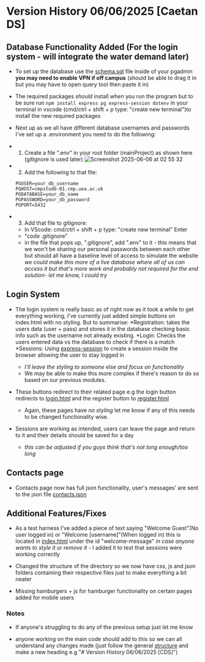 # Version History 06/06/2025 [Caetan DS]

## Database Functionality Added (For the login system - will integrate the water demand later)

* To set up the database use the [schema.sql](schema.sql) file inside of your pgadmin **you may need to enable VPN if off campus** (should be able to drag it in but you may have to open query tool then paste it in)

* The required packages *should* install when you run the program but to be sure run ```npm install express pg express-session dotenv``` in your terminal in vscode (cmd/ctrl + shift + p type: "create new terminal")to install the new required packages

* Next up as we all have different database usernames and passwords I've set up a .environment you need to do the following:

* 1. Create a file ".env" in your root folder (mainProject) as shown here (gitignore is used later)
     ![Screenshot 2025-06-06 at 02 55 32](https://github.com/user-attachments/assets/bdf1551f-5d39-4dca-b844-89aa2cbdfdee)


* 2. Add the following to that file: 
    ```
    PGUSER=your_db_username
    PGHOST=cmpstudb-01.cmp.uea.ac.uk
    PGDATABASE=your_db_name
    PGPASSWORD=your_db_password
    PGPORT=5432
    ```
* 3. Add that file to gitignore:
    * In VScode: cmd/ctrl + shift + p type: "create new terminal" Enter
    * "code .gitignore"
    * in the file that pops up, ".gitignore", add ".env" to it - this means that we won't be sharing our personal passwords between each other but should all have a baseline level of access to simulate the website
          *we could make this more of a live database where all of us can access it but that's more work and probably not required for the end solution- let me know, I could try*

## Login System

* The login system is really basic as of right now as it took a while to get everything working, I've currently just added simple buttons on index.html with no styling. But to summarise: 
          *Registration: takes the users data (user + pass) and stores it in the database checking basic info such as the username not already existing.
          *Login: Checks the users entered data vs the database to check if there is a match
          *Sessions: Using [express-session](https://www.npmjs.com/package/express-session) to create a session inside the browser allowing the user to stay logged in     
    * *I'll leave the styling to someone else and focus on functionality*
    *  We may be able to make this more complex if there's reason to do so based on our previous modules.

* These buttons redirect to their related page e.g the login button redirects to [login.html](public/login.html) and the register button to [register.html](public/register.html) 
    * Again, these pages have *no styling* let me know if any of this needs to be changed functionality wise.

* Sessions are working as intended, users can leave the page and return to it and their details should be saved for a day
 
     * *this can be adjusted if you guys think that's not long enough/too long*

## Contacts page 

* Contacts page now has full json functionality, user's messages' are sent to the json file [contacts.json](public/json/contact.json)

## Additional Features/Fixes

* As a test harness I've added a piece of text saying "Welcome Guest"(No user logged in) or "Welcome [username]"(When logged in) this is located in [index.html](public/index.html) under the id "welcome-message" *in case anyone wants to style it or remove it* - I added it to test that sessions were working correctly

* Changed the structure of the directory so we now have css, js and json folders containing their respective files just to make everything a bit neater

* Missing hamburgers + js for hamburger functionality on certain pages added for mobile users

### Notes

* If anyone's struggling to do any of the previous setup just let me know 

* anyone working on the main code should add to this so we can all understand any changes made (just follow the general [structure](https://wordpress.com/support/markdown-quick-reference/) and make a new heading e.g "# Version History 06/06/2025 [CDS]")
